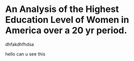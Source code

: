 # An Analysis of the Highest Education Level of Women in America over a 20 yr period.


dhfakdhfhdsa

hello can u see this
